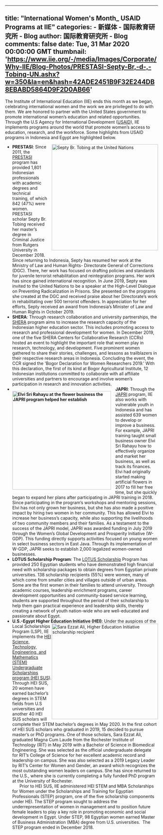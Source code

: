 
---
title: "International Women's Month_ USAID Programs at IIE"
categories: 
    - 新媒体
    - 国际教育研究所 - Blog
author: 国际教育研究所 - Blog
comments: false
date: Tue, 31 Mar 2020 00:00:00 GMT
thumbnail: 'https://www.iie.org/-/media/Images/Corporate/Why-IIE/Blog-Photos/PRESTASI-Septy-Br,-d-,-Tobing-UN.ashx?w=350&la=en&hash=42ADE2451B9F32E244DB8EBABD5864D9F2D0AB66'
---

<div>   
<p> The Institute of International Education (IIE) ends this month as we began, celebrating international women and the work we are privileged to do with them. We are honored to partner with the United States government to promote international women’s education and related opportunities. Through the U.S Agency for International Development (<a href="https://www.usaid.gov/" target="_blank">USAID</a>), IIE implements programs around the world that promote women’s access to education, research, and the workforce. Some highlights from USAID programs in Indonesia and Egypt are highlighted below.</p>
<ul>
    <li><strong>PRESTASI</strong>: <img alt="Septy Br. Tobing at the United Nations" src="https://www.iie.org/-/media/Images/Corporate/Why-IIE/Blog-Photos/PRESTASI-Septy-Br,-d-,-Tobing-UN.ashx?w=350&la=en&hash=42ADE2451B9F32E244DB8EBABD5864D9F2D0AB66" style="width: 350px; float: right; margin-bottom: 15px; margin-left: 15px;" referrerpolicy="no-referrer">Since 2011, the <a href="https://www.iie.org/en/Programs/USAID-PRESTASI">PRESTASI<span style="text-decoration: underline;"> </span></a>program has provided 1,801 Indonesian professionals with academic degrees and technical training, of which 842 (47%) were women. PRESTASI scholar Septy Br. Tobing received her master’s degree in Criminal Justice from Rutgers University in December 2018. Since returning to Indonesia, Septy has resumed her work at the Ministry of Law and Human Rights- Directorate General of Corrections (DGC). There, her work has focused on drafting policies and standards for juvenile terrorist rehabilitation and reintegration programs. Her work has since gained international recognition. In June 2019, Septy was invited to the United Nations to be a speaker at the High-Level Dialogue on Preventing Radicalization in Prisons. She presented on the programs she created at the DGC and received praise about her Directorate’s work in rehabilitating over 500 terrorist offenders. In appreciation for her efforts, Septy received an award from Indonesia’s Minister of Law and Human Rights in October 2019.</li>
    <li><strong>SHERA</strong>: Through research collaboration and university partnerships, the <a href="https://www.iie.org/en/Programs/SHERA">SHERA</a> program aims to increase the research capacity of the Indonesian higher education sector. This includes promoting access to research and professional development for women. In December 2019, one of the five SHERA Centers for Collaborative Research (CCRs) hosted an event to highlight the important role that women play in research, technology, and development. Five prominent women gathered to share their stories, challenges, and lessons as trailblazers in their respective research areas in Indonesia. Concluding the event, the CCR signed the 'Bogor Declaration for Women Researchers 2019.’ With this declaration, the first of its kind at Bogor Agricultural Institute, 12 Indonesian institutions committed to collaborate with all affiliate universities and partners to encourage and involve women’s participation in research and innovation activities. </li>
    <li><strong><img alt="Elvi Sri Rahayu at the flower business the JAPRI program helped her establish" src="https://www.iie.org/-/media/Images/Corporate/Why-IIE/Blog-Photos/USAID-JAPRI-Elvi.ashx?w=325&la=en&hash=1B7F7017635D1A3916F3FC256F81D3FA2304CB6A" style="width: 325px; float: left; margin-top: 15px; margin-right: 15px; margin-bottom: 15px;" referrerpolicy="no-referrer">JAPRI</strong>: Through the <a href="https://www.iie.org/en/Programs/USAID-JAdi-Pengusaha-MandiRI">JAPRI</a> program, IIE also works with vulnerable youth in Indonesia and has assisted 639 women to develop or improve a business. For example, JAPRI training taught small business owner Elvi Sri Rahayu how to effectively organize and market her business, as well as track its finances. Elvi had originally started making artificial flowers in 2017 to fill her free time, but she quickly began to expand her plans after participating in JAPRI training in 2018. Since participating in the program’s workshops and mentoring sessions, Elvi has not only grown her business, but she has also made a positive impact by hiring two women in her community. This has allowed Elvi to increase her business’s capacity, while also supporting the livelihoods of two community members and their families. As a testament to the success of the JAPRI model, JAPRI was awarded funding in July 2019 through the Women’s Global Development and Prosperity Initiative (W-GDP). This funding directly supports activities focused on young women in select business sectors in East Java. Through its implementation of W-GDP, JAPRI seeks to establish 2,000 legalized women-owned businesses.</li>
    <li><strong>LOTUS Scholarship Program</strong>: The <a href="https://www.iie.org/en/Programs/USAID-LOTUS-Scholarship-Program-English">LOTUS Scholarship</a> Program has provided 250 Egyptian students who have demonstrated high financial need with scholarship packages to obtain degrees from Egyptian private universities. 138 scholarship recipients (55%) were women, many of which come from smaller cities and villages outside of urban areas. Some are the first women in their families to attend university. Through academic courses, leadership enrichment programs, career development opportunities and community-based service learning, students are supported throughout the period of their scholarship to help them gain practical experience and leadership skills, thereby creating a network of youth nation-wide who are well-educated and passionate about Egypt.</li>
    <li><strong>U.S.-Egypt Higher Education Initiative (HEI)</strong>:<img alt="Sara Ezzat Ali, Higher Education Initiative scholarship recipient" src="https://www.iie.org/-/media/Images/Corporate/Why-IIE/Blog-Photos/USAID-HEI-Sara-Ali-May-2019-Re-entry-Workshop.ashx?h=315&w=350&la=en&hash=2711833FB0758AFE5697E99C75842C3E096B66F1" style="height: 315px; width: 350px; float: right;" referrerpolicy="no-referrer"> Under the auspices of the Local Scholarships Program (LSP), IIE implements the <a href="https://www.iie.org/en/Programs/US-Egypt-Higher-Education-Initiative">HEI Science, Technology, Engineering, and Mathematics (STEM) Undergraduate Scholarships program (HEI SUS</a>). Through HEI SUS, 20 women have earned bachelor’s degrees in STEM fields from U.S universities and another 40 HEI SUS scholars will complete their STEM bachelor’s degrees in May 2020. In the first cohort of HEI SUS scholars who graduated in 2019, 15 decided to pursue master’s or PhD programs. One of those scholars, Sara Ezzat Ali, graduated Magna Cum Laude from the Rochester Institute of Technology (RIT) in May 2019 with a Bachelor of Science in Biomedical Engineering. She was selected as the official undergraduate delegate for RIT’s College of Science for her excellent academic record and leadership on campus. She was also selected as a 2019 Legacy Leader by RIT’s Center for Women and Gender, an award which recognizes the most outstanding women leaders on campus. She has since returned to the U.S., where she is currently completing a fully funded PhD program at the University of Rochester. 
    <p style="margin: 0px;">      Prior to HEI SUS, IIE administered HEI STEM and MBA Scholarships for Women under the Scholarships and Training for Egyptian Professionals (STEP) program, one of the five scholarship components under HEI. The STEP program sought to address the underrepresentation of women in management and to position future female leaders to play a key role in promoting economic and social development in Egypt. Under STEP, 98 Egyptian women earned Master of Business Administration (MBA) degree from U.S. universities.  The STEP program ended in December 2018. </p>
    </li>
</ul>
                


              
</div>
            